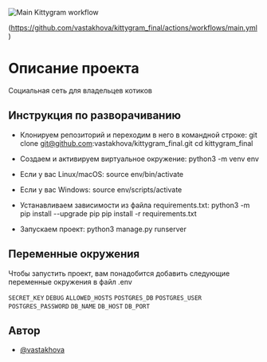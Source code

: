 ![Main Kittygram workflow](https://github.com/vastakhova/kittygram_final/actions/workflows/main.yml/badge.svg)

(https://github.com/vastakhova/kittygram_final/actions/workflows/main.yml)

# Описание проекта

Социальная сеть для владельцев котиков


## Инструкция по разворачиванию

- Клонируем репозиторий и переходим в него в командной строке:
    git clone git@github.com:vastakhova/kittygram_final.git
    cd kittygram_final

- Cоздаем и активируем виртуальное окружение:
    python3 -m venv env

- Если у вас Linux/macOS:
    source env/bin/activate
* Если у вас Windows:
    source env/scripts/activate

- Устанавливаем зависимости из файла requirements.txt:
    python3 -m pip install --upgrade pip
    pip install -r requirements.txt

- Запускаем проект:
python3 manage.py runserver
    
## Переменные окружения

Чтобы запустить проект, вам понадобится добавить следующие переменные окружения в файл .env

`SECRET_KEY`
`DEBUG`
`ALLOWED_HOSTS`
`POSTGRES_DB`
`POSTGRES_USER`
`POSTGRES_PASSWORD`
`DB_NAME`
`DB_HOST`
`DB_PORT`

## Автор

- [@vastakhova](https://www.github.com/vastakhova)
